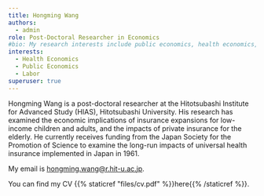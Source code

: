 ```yaml
---
title: Hongming Wang
authors:
  - admin
role: Post-Doctoral Researcher in Economics
#bio: My research interests include public economics, health economics, and labor.
interests:
  - Health Economics
  - Public Economics
  - Labor
superuser: true
---
```

Hongming Wang is a post-doctoral researcher at the Hitotsubashi Institute for Advanced Study (HIAS), Hitotsubashi University. His research has examined the economic implications of insurance expansions for low-income children and adults, and the impacts of private insurance for the elderly. He currently receives funding from the Japan Society for the Promotion of Science to examine the long-run impacts of universal health insurance implemented in Japan in 1961.

My email is hongming.wang@r.hit-u.ac.jp. 

You can find my CV {{% staticref "files/cv.pdf" %}}here{{% /staticref %}}.
